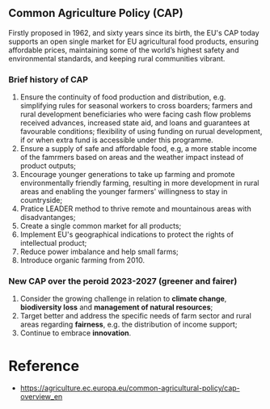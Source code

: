 ## Common Agriculture Policy (CAP)
Firstly proposed in 1962, and sixty years since its birth, the EU's CAP today supports an open single market for EU agricultural food products, ensuring affordable prices, maintaining some of the world’s highest safety and environmental standards, and keeping rural communities vibrant.

### Brief history of CAP
1. Ensure the continuity of food production and distribution, e.g. simplifying rules for seasonal workers to cross boarders; farmers and rural development beneficiaries who were facing cash flow problems received advances, increased state aid, and loans and guarantees at favourable conditions; flexibility of using funding on rurual development, if or when extra fund is accessible under this programme.
2. Ensure a supply of safe and affordable food, e.g, a more stable income of the famrmers based on areas and the weather impact instead of product outputs;
3. Encourage younger generations to take up farming and promote environmentally friendly farming, resulting in more development in rural areas and enabling the younger farmers' willingness to stay in countryside;
4. Pratice LEADER method to thrive remote and mountainous areas with disadvantanges;
5. Create a single common market for all products;
6. Implement EU's geographical indications to protect the rights of intellectual product;
7. Reduce power imbalance and help small farms;
8. Introduce organic farming from 2010.

### New CAP over the peroid 2023-2027 (greener and fairer)
1. Consider the growing challenge in relation to **climate change**, **biodiversity loss** and **management of natural resources**;
2. Target better and address the specific needs of farm sector and rural areas regarding **fairness**, e.g. the distribution of income support;
3. Continue to embrace **innovation**.

# Reference
- https://agriculture.ec.europa.eu/common-agricultural-policy/cap-overview_en